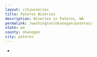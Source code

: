 ```yaml
---
layout: citywineries
title: Pateros Wineries
description: Wineries in Pateros, WA
permalink: /washington/okanogan/pateros/
state: wa
county: okanogan
city: pateros
---
```

-
